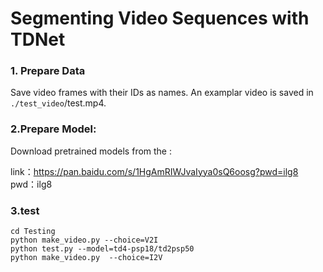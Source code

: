 # Segmenting Video Sequences with TDNet

### 1. Prepare Data

Save video frames with their IDs as names. An examplar video is saved in `./test_video`/test.mp4.

### 2.Prepare Model:

Download pretrained models from the :

link：https://pan.baidu.com/s/1HgAmRIWJvaIyya0sQ6oosg?pwd=ilg8 
pwd：ilg8 

### 3.test

```
cd Testing
python make_video.py --choice=V2I
python test.py --model=td4-psp18/td2psp50
python make_video.py  --choice=I2V
```

